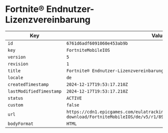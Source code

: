 # Fortnite® Endnutzer-Lizenzvereinbarung

| Key | Value |
| --- | ----- |
| `id` | `6761d6adf6091060e453ab9b` |
| `key` | `FortniteMobileIOS` |
| `version` | `5` |
| `revision` | `1` |
| `title` | `Fortnite® Endnutzer-Lizenzvereinbarung` |
| `locale` | `de` |
| `createdTimestamp` | `2024-12-17T19:53:17.210Z` |
| `lastModifiedTimestamp` | `2024-12-17T19:53:17.210Z` |
| `status` | `ACTIVE` |
| `custom` | `false` |
| `url` | `https://cdn1.epicgames.com/eulatracking-download/FortniteMobileIOS/de/v5/r1/89055b346b94edddce0628efb37fc88e.pdf` |
| `bodyFormat` | `HTML` |

